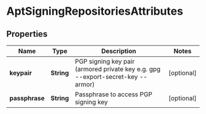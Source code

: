 # AptSigningRepositoriesAttributes

## Properties
Name | Type | Description | Notes
------------ | ------------- | ------------- | -------------
**keypair** | **String** | PGP signing key pair (armored private key e.g. gpg --export-secret-key --armor) |  [optional]
**passphrase** | **String** | Passphrase to access PGP signing key |  [optional]

